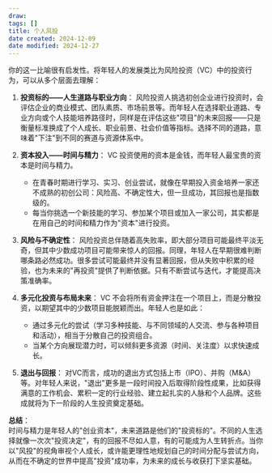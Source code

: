 ```yaml
---
draw:
tags: []
title: 个人风投
date created: 2024-12-09
date modified: 2024-12-27
---
```


你的这一比喻很有启发性。将年轻人的发展类比为风险投资（VC）中的投资行为，可以从多个层面去理解：

1. **投资标的——人生道路与职业方向**：
    风险投资人挑选初创企业进行投资时，会评估企业的商业模式、团队素质、市场前景等。而年轻人在选择职业道路、专业方向或个人技能培养路径时，同样是在评估这些"项目"的未来回报——只是衡量标准换成了个人成长、职业前景、社会价值等指标。选择不同的道路，意味着"下注"到不同的赛道与资源体系中。
    
2. **资本投入——时间与精力**：
    VC 投资使用的资本是金钱，而年轻人最宝贵的资本是时间与精力。
    
    - 在青春时期进行学习、实习、创业尝试，就像在早期投入资金培养一家还不成熟的初创公司：风险高、不确定性大，但一旦成功，其回报也是指数级的。
    - 每当你挑选一个新技能的学习、参加某个项目或加入一家公司，其实都是在用自己的时间和精力作为"资本"进行投资。
3. **风险与不确定性**：
    风险投资总伴随着高失败率，即大部分项目可能最终平淡无奇，但其中少数成功项目可能带来惊人的回报。同理，年轻人在早期很难判断哪条路必然成功。很多尝试可能最终并没有显著回报，但从失败中积累的经验，也为未来的"再投资"提供了判断依据。只有不断尝试与迭代，才能提高决策准确率。
    
4. **多元化投资与布局未来**：
    VC 不会将所有资金押注在一个项目上，而是分散投资，以期望其中的少数项目能脱颖而出。年轻人也是如此：
    
    - 通过多元化的尝试（学习多种技能、与不同领域的人交流、参与各种项目和活动），相当于分散自己的投资组合。
    - 当某个方向展现潜力时，可以倾斜更多资源（时间、关注度）以求快速成长。
5. **退出与回报**：
    对VC而言，成功的退出方式包括上市（IPO）、并购（M&A）等。对年轻人来说，"退出"更多是一段时间投入后取得阶段性成果，比如获得满意的工作机会、累积一定的行业经验、建立起扎实的人脉和个人品牌。这些成就将为下一阶段的人生投资奠定基础。
    

**总结**：  
时间与精力是年轻人的"创业资本"，未来道路是他们的"投资标的"。不同的人生选择就像一次次"投资决定"，有的回报不尽如人意，有的可能成为人生转折点。当你以"风投"的视角审视个人成长，或许能更理性地规划自己的时间分配与尝试方向，从而在不确定的世界中提高"投资"成功率，为未来的成长与收获打下坚实基础。
